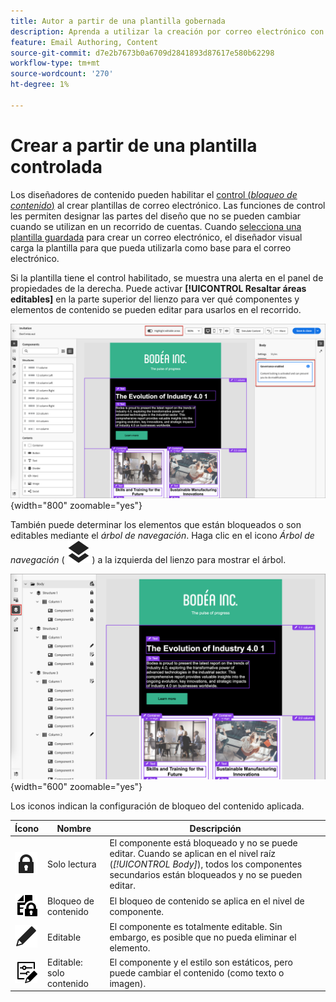 ```yaml
---
title: Autor a partir de una plantilla gobernada
description: Aprenda a utilizar la creación por correo electrónico con una plantilla controlada que contenga componentes de contenido bloqueados.
feature: Email Authoring, Content
source-git-commit: d7e2b7673b0a6709d2841893d87617e580b62298
workflow-type: tm+mt
source-wordcount: '270'
ht-degree: 1%

---
```


# Crear a partir de una plantilla controlada

Los diseñadores de contenido pueden habilitar el [control (_bloqueo de contenido_)](./template-content-governance.md) al crear plantillas de correo electrónico. Las funciones de control les permiten designar las partes del diseño que no se pueden cambiar cuando se utilizan en un recorrido de cuentas. Cuando [selecciona una plantilla guardada](./email-authoring.md#select-a-template) para crear un correo electrónico, el diseñador visual carga la plantilla para que pueda utilizarla como base para el correo electrónico.

Si la plantilla tiene el control habilitado, se muestra una alerta en el panel de propiedades de la derecha. Puede activar **[!UICONTROL Resaltar áreas editables]** en la parte superior del lienzo para ver qué componentes y elementos de contenido se pueden editar para usarlos en el recorrido.

![Ver áreas editables en una plantilla controlada](./assets/email-designer-governed-highlight.png){width="800" zoomable="yes"}

También puede determinar los elementos que están bloqueados o son editables mediante el _árbol de navegación_. Haga clic en el icono _Árbol de navegación_ ( ![Icono de vínculo](../assets/do-not-localize/icon-navigation-tree.svg) ) a la izquierda del lienzo para mostrar el árbol.

![Ver áreas editables en una plantilla controlada](./assets/email-designer-governed-tree.png){width="600" zoomable="yes"}

Los iconos indican la configuración de bloqueo del contenido aplicada.

| Ícono | Nombre | Descripción |
|------|------|-------------|
| ![Icono de solo lectura](../assets/do-not-localize/icon-tree-lock.svg) | Solo lectura | El componente está bloqueado y no se puede editar. Cuando se aplican en el nivel raíz (_[!UICONTROL Body]_), todos los componentes secundarios están bloqueados y no se pueden editar. |
| ![Icono de edición de contenido](../assets/do-not-localize/icon-tree-content-lock.svg) | Bloqueo de contenido | El bloqueo de contenido se aplica en el nivel de componente. |
| ![Icono editable](../assets/do-not-localize/icon-edit.svg) | Editable | El componente es totalmente editable. Sin embargo, es posible que no pueda eliminar el elemento. |
| ![Icono de edición de contenido](../assets/do-not-localize/icon-tree-edit-text.svg) | Editable: solo contenido | El componente y el estilo son estáticos, pero puede cambiar el contenido (como texto o imagen). |

